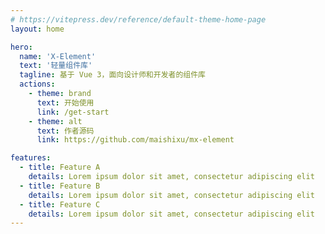 ```yaml
---
# https://vitepress.dev/reference/default-theme-home-page
layout: home

hero:
  name: 'X-Element'
  text: '轻量组件库'
  tagline: 基于 Vue 3，面向设计师和开发者的组件库
  actions:
    - theme: brand
      text: 开始使用
      link: /get-start
    - theme: alt
      text: 作者源码
      link: https://github.com/maishixu/mx-element

features:
  - title: Feature A
    details: Lorem ipsum dolor sit amet, consectetur adipiscing elit
  - title: Feature B
    details: Lorem ipsum dolor sit amet, consectetur adipiscing elit
  - title: Feature C
    details: Lorem ipsum dolor sit amet, consectetur adipiscing elit
---
```

